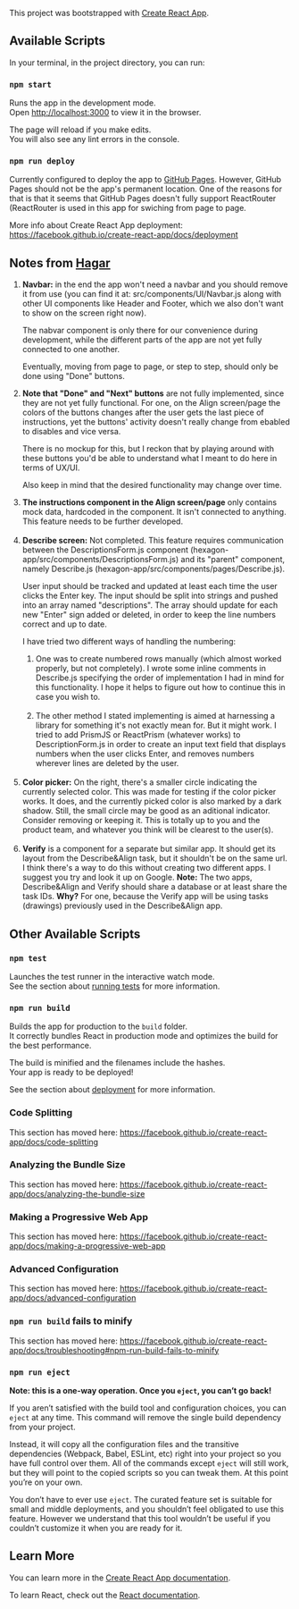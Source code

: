 This project was bootstrapped with [Create React App](https://github.com/facebook/create-react-app).

## Available Scripts

In your terminal, in the project directory, you can run:

### `npm start`

Runs the app in the development mode.<br>
Open [http://localhost:3000](http://localhost:3000) to view it in the browser.

The page will reload if you make edits.<br>
You will also see any lint errors in the console.

### `npm run deploy`

Currently configured to deploy the app to [GitHub Pages](https://onlplab.github.io/hexagon-app/). However, GitHub Pages should not be the app's permanent location. One of the reasons for that is that it seems that GitHub Pages doesn't fully support ReactRouter (ReactRouter is used in this app for swiching from page to page.

More info about Create React App deployment: https://facebook.github.io/create-react-app/docs/deployment

## Notes from [Hagar](https://github.com/strayblues)

<ol>
<li>
<b>Navbar:</b> in the end the app won't need a navbar and you should remove it from use (you can find it at: src/components/UI/Navbar.js along with other UI components like Header and Footer, which we also don't want to show on the screen right now).

The nabvar component is only there for our convenience during development, while the different parts of the app are not yet fully connected to one another.

Eventually, moving from page to page, or step to step, should only be done using "Done" buttons.

</li>
<li>
<b>Note that "Done" and "Next" buttons</b> are not fully implemented, since they are not yet fully functional. For one, on the Align screen/page the colors of the buttons changes after the user gets the last piece of instructions, yet the buttons' activity doesn't really change from ebabled to disables and vice versa.

There is no mockup for this, but I reckon that by playing around with these buttons you'd be able to understand what I meant to do here in terms of UX/UI.

Also keep in mind that the desired functionality may change over time.

</li>
<li>
<b>The instructions component in the Align screen/page</b> only contains mock data, hardcoded in the component. It isn't connected to anything. This feature needs to be further developed.
</li><br>
<li>
<b>Describe screen:</b> Not completed. This feature requires communication between the DescriptionsForm.js component (hexagon-app/src/components/DescriptionsForm.js) and its "parent" component, namely Describe.js (hexagon-app/src/components/pages/Describe.js).

User input should be tracked and updated at least each time the user clicks the Enter key. The input should be split into strings and pushed into an array named "descriptions". The array should update for each new "Enter" sign added or deleted, in order to keep the line numbers correct and up to date.

I have tried two different ways of handling the numbering:

<ol>
<li>
One was to create numbered rows manually (which almost worked properly, but not completely). I wrote some inline comments in Describe.js specifying the order of implementation I had in mind for this functionality. I hope it helps to figure out how to continue this in case you wish to.
</li><br>
<li>
The other method I stated implementing is aimed at harnessing a library for something it's not exactly mean for. But it might work. I tried to add PrismJS or ReactPrism (whatever works) to DescriptionForm.js in order to create an input text field that displays numbers when the user clicks Enter, and removes numbers wherever lines are deleted by the user. 
</ol>
</li><br>
<li>
<b>Color picker:</b> On the right, there's a smaller circle indicating the currently selected color. This was made for testing if the color picker works. It does, and the currently picked color is also marked by a dark shadow. Still, the small circle may be good as an aditional indicator. Consider removing or keeping it. This is totally up to you and the product team, and whatever you think will be clearest to the user(s).
</li><br>
<li><b>Verify</b> is a component for a separate but similar app. It should get its layout from the Describe&Align task, but it shouldn't be on the same url. I think there's a way to do this without creating two different apps. I suggest you try and look it up on Google.
<b>Note:</b> The two apps, Describe&Align and Verify should share a database or at least share the task IDs. <b>Why?</b> For one, because the Verify app will be using tasks (drawings) previously used in the Describe&Align app. 
</li>
</ol>

## Other Available Scripts

### `npm test`

Launches the test runner in the interactive watch mode.<br>
See the section about [running tests](https://facebook.github.io/create-react-app/docs/running-tests) for more information.

### `npm run build`

Builds the app for production to the `build` folder.<br>
It correctly bundles React in production mode and optimizes the build for the best performance.

The build is minified and the filenames include the hashes.<br>
Your app is ready to be deployed!

See the section about [deployment](https://facebook.github.io/create-react-app/docs/deployment) for more information.

### Code Splitting

This section has moved here: https://facebook.github.io/create-react-app/docs/code-splitting

### Analyzing the Bundle Size

This section has moved here: https://facebook.github.io/create-react-app/docs/analyzing-the-bundle-size

### Making a Progressive Web App

This section has moved here: https://facebook.github.io/create-react-app/docs/making-a-progressive-web-app

### Advanced Configuration

This section has moved here: https://facebook.github.io/create-react-app/docs/advanced-configuration

### `npm run build` fails to minify

This section has moved here: https://facebook.github.io/create-react-app/docs/troubleshooting#npm-run-build-fails-to-minify

### `npm run eject`

**Note: this is a one-way operation. Once you `eject`, you can’t go back!**

If you aren’t satisfied with the build tool and configuration choices, you can `eject` at any time. This command will remove the single build dependency from your project.

Instead, it will copy all the configuration files and the transitive dependencies (Webpack, Babel, ESLint, etc) right into your project so you have full control over them. All of the commands except `eject` will still work, but they will point to the copied scripts so you can tweak them. At this point you’re on your own.

You don’t have to ever use `eject`. The curated feature set is suitable for small and middle deployments, and you shouldn’t feel obligated to use this feature. However we understand that this tool wouldn’t be useful if you couldn’t customize it when you are ready for it.

## Learn More

You can learn more in the [Create React App documentation](https://facebook.github.io/create-react-app/docs/getting-started).

To learn React, check out the [React documentation](https://reactjs.org/).
